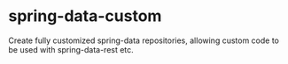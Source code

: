 # spring-data-custom

Create fully customized spring-data repositories, allowing custom code to be used with spring-data-rest etc.